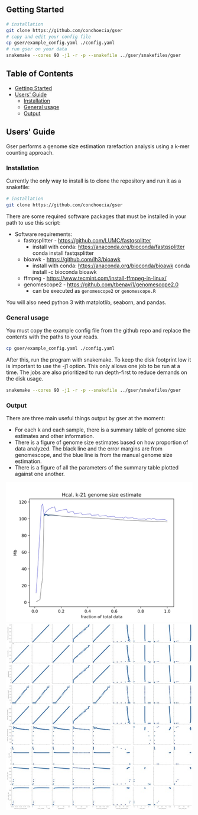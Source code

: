 ## <a name="started"></a>Getting Started
```sh
# installation
git clone https://github.com/conchoecia/gser
# copy and edit your config file
cp gser/example_config.yaml ./config.yaml
# run gser on your data
snakemake --cores 90 -j1 -r -p --snakefile ../gser/snakefiles/gser
```

## Table of Contents

- [Getting Started](#started)
- [Users' Guide](#uguide)
  - [Installation](#install)
  - [General usage](#general)
  - [Output](#output)

## <a name="uguide"></a>Users' Guide

Gser performs a genome size estimation rarefaction analysis using a k-mer counting approach.

### <a name="install"></a>Installation

Currently the only way to install is to clone the repository and run it as a snakefile:

```sh
# installation
git clone https://github.com/conchoecia/gser
```

There are some required software packages that must be installed in your path to use this script:

- Software requirements:
  - fastqsplitter - https://github.com/LUMC/fastqsplitter 
    - install with conda: https://anaconda.org/bioconda/fastqsplitter
       conda install fastqsplitter
  - bioawk - https://github.com/lh3/bioawk
    - install with conda: https://anaconda.org/bioconda/bioawk
       conda install -c bioconda bioawk
  - ffmpeg - https://www.tecmint.com/install-ffmpeg-in-linux/  
  - genomescope2 - https://github.com/tbenavi1/genomescope2.0
    - can be executed as `genomescope2` or `genomescope.R`

You will also need python 3 with matplotlib, seaborn, and pandas.

### <a name="general"></a>General usage

You must copy the example config file from the github repo and replace the contents with the paths to your reads.

```sh
cp gser/example_config.yaml ./config.yaml
```

After this, run the program with snakemake. To keep the disk footprint low it is important to use the -j1 option. This only allows one job to be run at a time. The jobs are also prioritized to run depth-first to reduce demands on the disk usage.

```sh
snakemake --cores 90 -j1 -r -p --snakefile ../gser/snakefiles/gser
```

### <a name="output"></a>Output

There are three main useful things output by gser at the moment:
  - For each k and each sample, there is a summary table of genome size estimates and other information.
  - There is a figure of genome size estimates based on how proportion of data analyzed. The black line and the error margins are from genomescope, and the blue line is from the manual genome size estimation.
  - There is a figure of all the parameters of the summary table plotted against one another.

![Genome size estimates](figures/Hcal.21.genomesize.jpg)
![pairplot](figures/Hcal.21.pairgrid.jpg)

